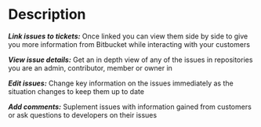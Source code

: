Description
======

***Link issues to tickets:*** Once linked you can view them side by side to give you more information from Bitbucket while interacting with your customers

***View issue details:*** Get an in depth view of any of the issues in repositories you are an admin, contributor, member or owner in

***Edit issues:*** Change key information on the issues immediately as the situation changes to keep them up to date

***Add comments:*** Suplement issues with information gained from customers or ask questions to developers on their issues
